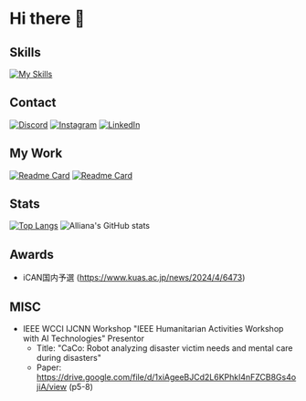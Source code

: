 # Hi there 👋

## Skills
[![My Skills](https://skillicons.dev/icons?i=python,kotlin,c,flask,vscode,androidstudio)](https://skillicons.dev)

## Contact
[![Discord](https://skillicons.dev/icons?i=discord)](https://discordapp.com/users/515325909851439109)
[![Instagram](https://skillicons.dev/icons?i=instagram)](https://www.instagram.com/k.fuke0502/profilecard/?igsh=ZHpiamlubzcxZHJo)
[![LinkedIn](https://skillicons.dev/icons?i=linkedin)](https://www.linkedin.com/in/koyu-fuke-70a683264)

## My Work
[![Readme Card](https://github-readme-stats.vercel.app/api/pin/?username=sarushili0430&repo=eyeion&show_owner=true&bg_color=181b1f&text_color=aeaeae&title_color=fff7ed&icon_color=fff7ed)](https://github.com/sarushili0430/eyeion)
[![Readme Card](https://github-readme-stats.vercel.app/api/pin/?username=sarushili0430&repo=ReUNIPA&show_owner=true&bg_color=181b1f&text_color=aeaeae&title_color=fff7ed&icon_color=fff7ed)](https://github.com/sarushili0430/ReUNIPA)

## Stats
[![Top Langs](https://github-readme-stats.vercel.app/api/top-langs/?username=sarushili0430&bg_color=181b1f&text_color=aeaeae&title_color=fff7ed&icon_color=fff7ed)](https://github.com/sarushili0430/sarushili0430)
![Alliana's GitHub stats](https://github-readme-stats.vercel.app/api?username=sarushili0430&show_icons=true&bg_color=181b1f&text_color=aeaeae&title_color=fff7ed&icon_color=fff7ed)

## Awards
- iCAN国内予選 (https://www.kuas.ac.jp/news/2024/4/6473)

## MISC
- IEEE WCCI IJCNN Workshop "IEEE Humanitarian Activities Workshop with AI Technologies" Presentor
  - Title: "CaCo: Robot analyzing disaster victim needs and mental care during disasters"
  - Paper: https://drive.google.com/file/d/1xiAgeeBJCd2L6KPhkl4nFZCB8Gs4ojiA/view (p5-8)

<!--
**sarushili0430/sarushili0430** is a ✨ _special_ ✨ repository because its `README.md` (this file) appears on your GitHub profile.

Here are some ideas to get you started:

- 🔭 I’m currently working on ...
- 🌱 I’m currently learning ...
- 👯 I’m looking to collaborate on ...
- 🤔 I’m looking for help with ...
- 💬 Ask me about ...
- 📫 How to reach me: ...
- 😄 Pronouns: ...
- ⚡ Fun fact: ...
-->
